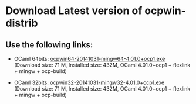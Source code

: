 Download Latest version of ocpwin-distrib
=========================================

## Use the following links:

* OCaml 64bits: [ocpwin64-20141031-mingw64-4.01.0+ocp1.exe](http://www.ocamlpro.com/pub/ocpwin/ocpwin-builds/ocpwin64/ocpwin64-20141031-mingw64-4.01.0+ocp1.exe)
   (Download size: 71 M, Installed size: 432M, OCaml 4.01.0+ocp1 + flexlink + mingw + ocp-build)

* OCaml 32bits: [ocpwin32-20141031-mingw32-4.01.0+ocp1.exe](http://www.ocamlpro.com/pub/ocpwin/ocpwin-builds/ocpwin32/ocpwin32-20141031-mingw32-4.01.0+ocp1.exe)
   (Download size: 71 M, Installed size: 432M, OCaml 4.01.0+ocp1 + flexlink + mingw + ocp-build)


